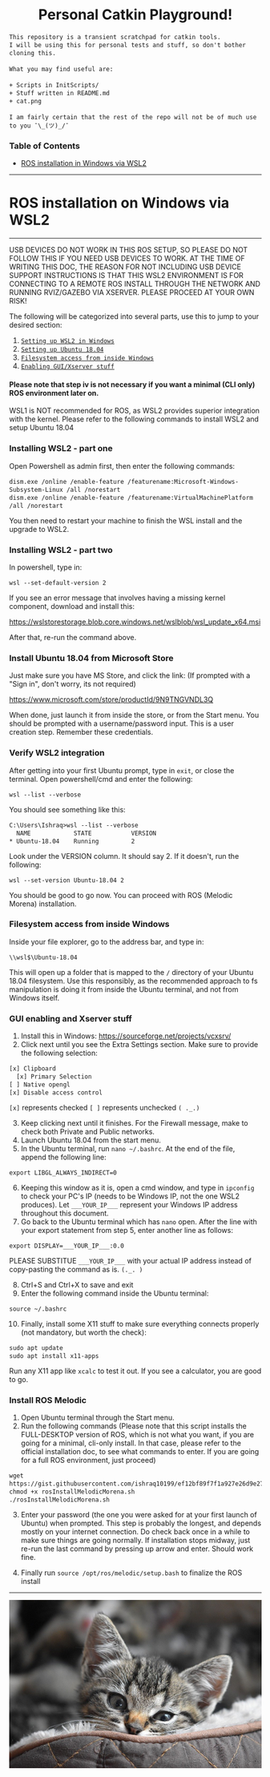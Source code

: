 <h1 align=center> Personal Catkin Playground!  </h1>

```
This repository is a transient scratchpad for catkin tools. 
I will be using this for personal tests and stuff, so don't bother cloning this.

What you may find useful are:

+ Scripts in InitScripts/
+ Stuff written in README.md
+ cat.png

I am fairly certain that the rest of the repo will not be of much use to you ¯\_(ツ)_/¯ 
```

### Table of Contents
* [ROS installation in Windows via WSL2](#ros-installation-on-windows-via-wsl2)


-------------------------------------------------------------------------------------------------------------------------
# ROS installation on Windows via WSL2
-------------------------------------------------------------------------------------------------------------------------

USB DEVICES DO NOT WORK IN THIS ROS SETUP, SO PLEASE DO NOT FOLLOW THIS IF YOU NEED USB DEVICES TO WORK. 
AT THE TIME OF WRITING THIS DOC, THE REASON FOR NOT INCLUDING USB DEVICE SUPPORT INSTRUCTIONS IS THAT 
THIS WSL2 ENVIRONMENT IS FOR CONNECTING TO A REMOTE ROS INSTALL THROUGH THE NETWORK AND RUNNING RVIZ/GAZEBO VIA XSERVER. 
PLEASE PROCEED AT YOUR OWN RISK!

The following will be categorized into several parts, use this to jump to your desired section:

   1.   [`Setting up WSL2 in Windows`](#installing-wsl2---part-one)
   2.   [`Setting up Ubuntu 18.04`](#install-ubuntu-1804-from-microsoft-store)
   3.   [`Filesystem access from inside Windows`](#filesystem-access-from-inside-windows)
   4.   [`Enabling GUI/Xserver stuff`](#gui-enabling-and-xserver-stuff)


#### Please note that step iv is not necessary if you want a minimal (CLI only) ROS environment later on.

WSL1 is NOT recommended for ROS, as WSL2 provides superior integration with the kernel. Please refer to the following commands to install WSL2 and setup Ubuntu 18.04


### Installing WSL2 - part one

Open Powershell as admin first, then enter the following commands:
```
dism.exe /online /enable-feature /featurename:Microsoft-Windows-Subsystem-Linux /all /norestart
dism.exe /online /enable-feature /featurename:VirtualMachinePlatform /all /norestart
```
You then need to restart your machine to finish the WSL install and the upgrade to WSL2.

### Installing WSL2 - part two

In powershell, type in:
```
wsl --set-default-version 2
```
If you see an error message that involves having a missing kernel component, download and install this:

https://wslstorestorage.blob.core.windows.net/wslblob/wsl_update_x64.msi

After that, re-run the command above.

### Install Ubuntu 18.04 from Microsoft Store

Just make sure you have MS Store, and click the link:
(If prompted with a "Sign in", don't worry, its not required)

https://www.microsoft.com/store/productId/9N9TNGVNDL3Q

When done, just launch it from inside the store, or from the Start menu.
You should be prompted with a username/password input. This is a user creation step. Remember these credentials.

### Verify WSL2 integration

After getting into your first Ubuntu prompt, type in `exit`, or close the terminal. Open powershell/cmd and enter the following:
```
wsl --list --verbose
```

You should see something like this:
```
C:\Users\Ishraq>wsl --list --verbose
  NAME            STATE           VERSION
* Ubuntu-18.04    Running         2
```

Look under the VERSION column. It should say 2. If it doesn't, run the following:

```
wsl --set-version Ubuntu-18.04 2
```
You should be good to go now. You can proceed with ROS (Melodic Morena) installation.

### Filesystem access from inside Windows

Inside your file explorer, go to the address bar, and type in:
```
\\wsl$\Ubuntu-18.04
```
This will open up a folder that is mapped to the `/` directory of your Ubuntu 18.04 filesystem. Use this responsibly, as the recommended approach to fs manipulation is doing it from inside the Ubuntu terminal, and not from Windows itself.

### GUI enabling and Xserver stuff

1. Install this in Windows: https://sourceforge.net/projects/vcxsrv/
2. Click next until you see the Extra Settings section. Make sure to provide the following selection:
```
[x] Clipboard
  [x] Primary Selection
[ ] Native opengl
[x] Disable access control
```
`[x]` represents checked
`[ ]` represents unchecked `( ._.)`

3. Keep clicking next until it finishes. For the Firewall message, make to check both Private and Public networks.
4. Launch Ubuntu 18.04 from the start menu.
5. In the Ubuntu terminal, run `nano ~/.bashrc`. At the end of the file, append the following line:
```
export LIBGL_ALWAYS_INDIRECT=0
```
6. Keeping this window as it is, open a cmd window, and type in `ipconfig` to check your PC's IP (needs to be Windows IP, not the one WSL2 produces). Let `___YOUR_IP___` represent your Windows IP address throughout this document.
7. Go back to the Ubuntu terminal which has `nano` open. After the line with your export statement from step 5, enter another line as follows:
```
export DISPLAY=___YOUR_IP___:0.0
```
PLEASE SUBSTITUE `___YOUR_IP___` with your actual IP address instead of copy-pasting the command as is. `(._. )`

8. Ctrl+S and Ctrl+X  to save and exit
9. Enter the following command inside the Ubuntu terminal:
```
source ~/.bashrc
```
10. Finally, install some X11 stuff to make sure everything connects properly (not mandatory, but worth the check):
```
sudo apt update
sudo apt install x11-apps
```
Run any X11 app like `xcalc` to test it out. If you see a calculator, you are good to go.

### Install ROS Melodic

1. Open Ubuntu terminal through the Start menu.
2. Run the following commands (Please note that this script installs the FULL-DESKTOP version of ROS, which is not what you want, if you are going for a minimal, cli-only install. In that case, please refer to the official installation doc, to see what commands to enter. If you are going for a full ROS environment, just proceed)
```
wget https://gist.githubusercontent.com/ishraq10199/ef12bf89f7f1a927e26d9e273e1c8d3e/raw/1bc8bdafaeb155b04dd7439a21071f7b8bd8dd8a/rosInstallMelodicMorena.sh
chmod +x rosInstallMelodicMorena.sh
./rosInstallMelodicMorena.sh
```
3. Enter your password (the one you were asked for at your first launch of Ubuntu) when prompted. This step is probably the longest, and depends mostly on your internet connection. Do check back once in a while to make sure things are going normally. If installation stops midway, just re-run the last command by pressing up arrow and enter. Should work fine.

4. Finally run `source /opt/ros/melodic/setup.bash` to finalize the ROS install

----------------------------------------------------------------------------------------------------------------

![alt pic_go_brrr](cat.png "Random cat pic I found on the internet")

